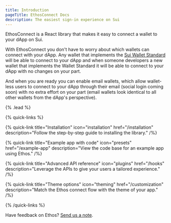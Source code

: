 ```yaml
---
title: Introduction
pageTitle: EthosConnect Docs
description: The easiest sign-in experience on Sui
---
```


EthosConnect is a React library that makes it easy to connect a wallet to your dApp on Sui.

With EthosConnect you don't have to worry about which wallets can connect with your dApp. Any wallet that implements the [Sui Wallet Standard](https://github.com/MystenLabs/sui/tree/main/sdk/wallet-adapter#wallet-standard) will be able to connect to your dApp and when someone developers a new wallet that implements the Wallet Standard it will be able to connect to your dApp with no changes on your part.

And when you are ready you can enable email wallets, which allow wallet-less users to connect to your dApp through their email (social login coming soon) with no extra effort on your part (email wallets look identical to all other wallets from the dApp's perspective).

{% .lead %}

{% quick-links %}

{% quick-link title="Installation" icon="installation" href="/installation" description="Follow the step-by-step guide to installing the library." /%}

{% quick-link title="Example app with code" icon="presets" href="/example-app" description="View the code base for an example app using Ethos." /%}

{% quick-link title="Advanced API reference" icon="plugins" href="/hooks" description="Leverage the APIs to give your users a tailored experience." /%}

{% quick-link title="Theme options" icon="theming" href="/customization" description="Match the Ethos connect flow with the theme of your app." /%}

{% /quick-links %}

Have feedback on Ethos? [Send us a note](mailto:support@ethoswallet.xyz).

